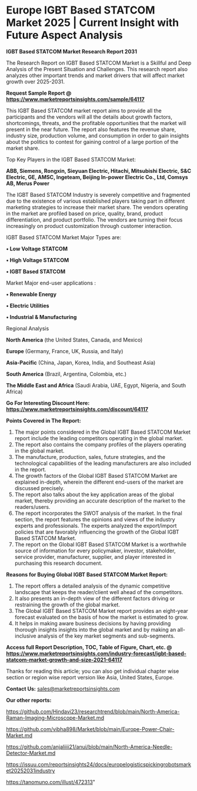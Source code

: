 # Europe IGBT Based STATCOM Market 2025 | Current Insight with Future Aspect Analysis

<strong>IGBT Based STATCOM Market Research Report 2031</strong>

The Research Report on IGBT Based STATCOM Market is a Skillful and Deep Analysis of the Present Situation and Challenges. This research report also analyzes other important trends and market drivers that will affect market growth over 2025-2031.

<strong>Request Sample Report @ <a href=https://www.marketreportsinsights.com/sample/64117>https://www.marketreportsinsights.com/sample/64117</a></strong>

This IGBT Based STATCOM market report aims to provide all the participants and the vendors will all the details about growth factors, shortcomings, threats, and the profitable opportunities that the market will present in the near future. The report also features the revenue share, industry size, production volume, and consumption in order to gain insights about the politics to contest for gaining control of a large portion of the market share.

Top Key Players in the IGBT Based STATCOM Market:

<strong>ABB, Siemens, Rongxin, Sieyuan Electric, Hitachi, Mitsubishi Electric, S&C Electric, GE, AMSC, Ingeteam, Beijing In-power Electric Co., Ltd, Comsys AB, Merus Power</strong>

The IGBT Based STATCOM Industry is severely competitive and fragmented due to the existence of various established players taking part in different marketing strategies to increase their market share. The vendors operating in the market are profiled based on price, quality, brand, product differentiation, and product portfolio. The vendors are turning their focus increasingly on product customization through customer interaction.

IGBT Based STATCOM Market Major Types are:

<strong>• Low Voltage STATCOM

• High Voltage STATCOM

• IGBT Based STATCOM</strong>

Market Major end-user applications :

<strong>• Renewable Energy

• Electric Utilities

• Industrial & Manufacturing</strong>

Regional Analysis

</u><strong><b>North America</b></strong> (the United States, Canada, and Mexico)

<strong><b>Europe </b></strong>(Germany, France, UK, Russia, and Italy)

<strong><b>Asia-Pacific</b></strong> (China, Japan, Korea, India, and Southeast Asia)

<strong><b>South America</b></strong> (Brazil, Argentina, Colombia, etc.)

<strong><b>The Middle East and Africa</b></strong> (Saudi Arabia, UAE, Egypt, Nigeria, and South Africa)

<strong>Go For Interesting Discount Here: <a href=https://www.marketreportsinsights.com/discount/64117>https://www.marketreportsinsights.com/discount/64117</a></strong>

<strong>Points Covered in The Report:</strong>
<ol>
  <li>The major points considered in the Global IGBT Based STATCOM Market report include the leading competitors operating in the global market.</li>
  <li>The report also contains the company profiles of the players operating in the global market.</li>
  <li>The manufacture, production, sales, future strategies, and the technological capabilities of the leading manufacturers are also included in the report.</li>
  <li>The growth factors of the Global IGBT Based STATCOM Market are explained in-depth, wherein the different end-users of the market are discussed precisely.</li>
  <li>The report also talks about the key application areas of the global market, thereby providing an accurate description of the market to the readers/users.</li>
  <li>The report incorporates the SWOT analysis of the market. In the final section, the report features the opinions and views of the industry experts and professionals. The experts analyzed the export/import policies that are favorably influencing the growth of the Global IGBT Based STATCOM Market.</li>
  <li>The report on the Global IGBT Based STATCOM Market is a worthwhile source of information for every policymaker, investor, stakeholder, service provider, manufacturer, supplier, and player interested in purchasing this research document.</li>
</ol>
<strong>Reasons for Buying Global IGBT Based STATCOM Market Report:</strong>

<ol>
  <li>The report offers a detailed analysis of the dynamic competitive landscape that keeps the reader/client well ahead of the competitors.</li>
  <li>It also presents an in-depth view of the different factors driving or restraining the growth of the global market.</li>
  <li>The Global IGBT Based STATCOM Market report provides an eight-year forecast evaluated on the basis of how the market is estimated to grow.</li>
  <li>It helps in making aware business decisions by having providing thorough insights insights into the global market and by making an all-inclusive analysis of the key market segments and sub-segments.</li>
</ol>
<strong>Access full Report Description, TOC, Table of Figure, Chart, etc. @ <a href=https://www.marketreportsinsights.com/industry-forecast/igbt-based-statcom-market-growth-and-size-2021-64117>https://www.marketreportsinsights.com/industry-forecast/igbt-based-statcom-market-growth-and-size-2021-64117</a></strong>


Thanks for reading this article; you can also get individual chapter wise section or region wise report version like Asia, United States, Europe.

<strong>Contact Us:</strong>
sales@marketreportsinsights.com

<strong>Our other reports:</strong>

<a href=https://github.com/Hindavi23/researchtrend/blob/main/North-America-Raman-Imaging-Microscope-Market.md>https://github.com/Hindavi23/researchtrend/blob/main/North-America-Raman-Imaging-Microscope-Market.md</a>

<a href=https://github.com/vibha898/Market/blob/main/Europe-Power-Chair-Market.md>https://github.com/vibha898/Market/blob/main/Europe-Power-Chair-Market.md</a>

<a href=https://github.com/anjaliiii21/anui/blob/main/North-America-Needle-Detector-Market.md>https://github.com/anjaliiii21/anui/blob/main/North-America-Needle-Detector-Market.md</a>

<a href=https://issuu.com/reportsinsights24/docs/europelogisticspickingrobotsmarket20252031industry>https://issuu.com/reportsinsights24/docs/europelogisticspickingrobotsmarket20252031industry</a>

<a href=https://tanomuno.com/illust/472313>https://tanomuno.com/illust/472313</a>"

